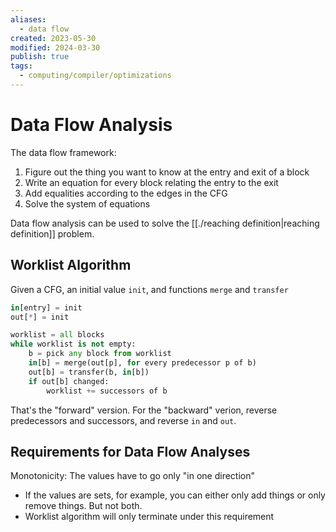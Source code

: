 ```yaml
---
aliases:
  - data flow
created: 2023-05-30
modified: 2024-03-30
publish: true
tags:
  - computing/compiler/optimizations
---
```


# Data Flow Analysis
The data flow framework:
1.  Figure out the thing you want to know at the entry and exit of a block
2.  Write an equation for every block relating the entry to the exit
3.  Add equalities according to the edges in the CFG
4.  Solve the system of equations

Data flow analysis can be used to solve the [[./reaching definition|reaching definition]] problem.

## Worklist Algorithm

Given a CFG, an initial value `init`, and functions `merge` and `transfer`

```python
in[entry] = init
out[*] = init

worklist = all blocks
while worklist is not empty:
    b = pick any block from worklist
    in[b] = merge(out[p], for every predecessor p of b)
    out[b] = transfer(b, in[b])
    if out[b] changed:
        worklist += successors of b
```

That's the "forward" version. For the "backward" verion, reverse predecessors and successors, and reverse `in` and `out`.

## Requirements for Data Flow Analyses

Monotonicity: The values have to go only "in one direction"
-   If the values are sets, for example, you can either only add things or only remove things. But not both.
-   Worklist algorithm will only terminate under this requirement